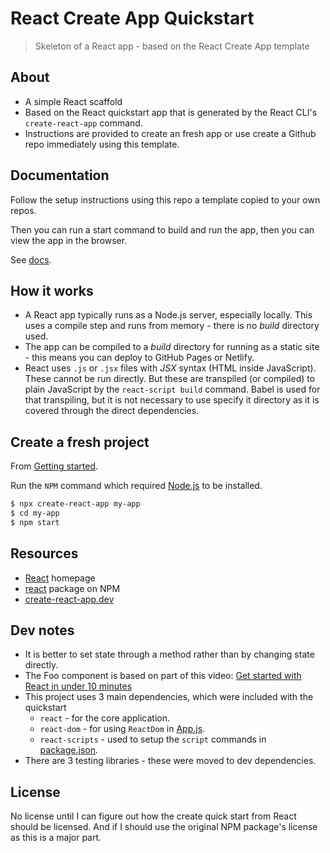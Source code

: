 # React Create App Quickstart
> Skeleton of a React app - based on the React Create App template


## About

- A simple React scaffold
- Based on the React quickstart app that is generated by the React CLI's `create-react-app` command.
- Instructions are provided to create an fresh app or use create a Github repo immediately using this template.


## Documentation

Follow the setup instructions using this repo a template copied to your own repos.

Then you can run a start command to build and run the app, then you can view the app in the browser.

See [docs](/docs/README.md).


## How it works

- A React app typically runs as a Node.js server, especially locally. This uses a compile step and runs from memory - there is no _build_ directory used.
- The app can be compiled to a _build_ directory for running as a static site - this means you can deploy to GitHub Pages or Netlify.
- React uses `.js` or `.jsx` files with _JSX_ syntax (HTML inside JavaScript). These cannot be run directly. But these are transpiled (or compiled) to plain JavaScript by the `react-script build` command. Babel is used for that transpiling, but it is not necessary to use specify it directory as it is covered through the direct dependencies.


## Create a fresh project

From [Getting started](https://create-react-app.dev/docs/getting-started/).

Run the `NPM` command which required [Node.js](https://gist.github.com/MichaelCurrin/aa1fc56419a355972b96bce23f3bccba) to be installed.

```sh
$ npx create-react-app my-app
$ cd my-app
$ npm start
```


## Resources

- [React](https://reactjs.org/) homepage
- [react](https://www.npmjs.com/package/react) package on NPM
- [create-react-app.dev](https://create-react-app.dev/)


## Dev notes

- It is better to set state through a method rather than by changing state directly.
- The Foo component is based on part of this video: [Get started with React in under 10 minutes](https://youtu.be/K02AkMbV1HM)
- This project uses 3 main dependencies, which were included with the quickstart
    - `react` - for the core application.
    - `react-dom` - for using `ReactDom` in [App.js](/src/App.js).
    - `react-scripts` - used to setup the `script` commands in [package.json](/package.json).
- There are 3 testing libraries - these were moved to dev dependencies.


## License

No license until I can figure out how the create quick start from React should be licensed. And if I should use the original NPM package's license as this is a major part.
